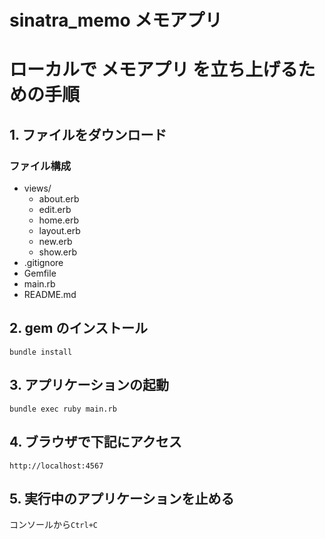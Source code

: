 # sinatra_memo メモアプリ

# ローカルで メモアプリ を立ち上げるための手順

## 1. ファイルをダウンロード
### ファイル構成
- views/
  - about.erb
  - edit.erb
  - home.erb
  - layout.erb
  - new.erb
  - show.erb
- .gitignore
- Gemfile
- main.rb
- README.md

## 2. gem のインストール
`bundle install`

## 3. アプリケーションの起動
`bundle exec ruby main.rb`

## 4. ブラウザで下記にアクセス
`http://localhost:4567`

## 5. 実行中のアプリケーションを止める
コンソールから`Ctrl+C`

